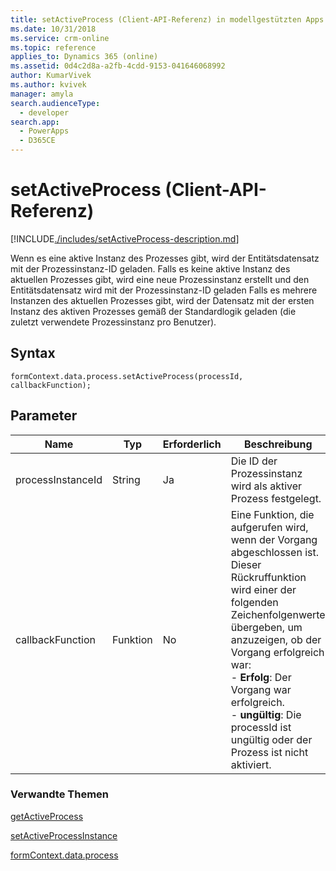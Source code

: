 ```yaml
---
title: setActiveProcess (Client-API-Referenz) in modellgestützten Apps| MicrosoftDocs
ms.date: 10/31/2018
ms.service: crm-online
ms.topic: reference
applies_to: Dynamics 365 (online)
ms.assetid: 0d4c2d8a-a2fb-4cdd-9153-041646068992
author: KumarVivek
ms.author: kvivek
manager: amyla
search.audienceType:
  - developer
search.app:
  - PowerApps
  - D365CE
---
```

# <a name="setactiveprocess-client-api-reference"></a>setActiveProcess (Client-API-Referenz)



[!INCLUDE[./includes/setActiveProcess-description.md](./includes/setActiveProcess-description.md)]

Wenn es eine aktive Instanz des Prozesses gibt, wird der Entitätsdatensatz mit der Prozessinstanz-ID geladen. Falls es keine aktive Instanz des aktuellen Prozesses gibt, wird eine neue Prozessinstanz erstellt und den Entitätsdatensatz wird mit der Prozessinstanz-ID geladen Falls es mehrere Instanzen des aktuellen Prozesses gibt, wird der Datensatz mit der ersten Instanz des aktiven Prozesses gemäß der Standardlogik geladen (die zuletzt verwendete Prozessinstanz pro Benutzer).

## <a name="syntax"></a>Syntax

`formContext.data.process.setActiveProcess(processId, callbackFunction);`

## <a name="parameter"></a>Parameter

|Name|Typ|Erforderlich|Beschreibung|
|--|--|--|--|
|processInstanceId|String|Ja|Die ID der Prozessinstanz wird als aktiver Prozess festgelegt.|
|callbackFunction|Funktion|No|Eine Funktion, die aufgerufen wird, wenn der Vorgang abgeschlossen ist. Dieser Rückruffunktion wird einer der folgenden Zeichenfolgenwerte übergeben, um anzuzeigen, ob der Vorgang erfolgreich war:<br/>- **Erfolg**: Der Vorgang war erfolgreich.<br/>- **ungültig**: Die processId ist ungültig oder der Prozess ist nicht aktiviert.|

### <a name="related-topics"></a>Verwandte Themen

[getActiveProcess](getActiveProcess.md)

[setActiveProcessInstance](../setActiveProcessInstance.md)

[formContext.data.process](../../formContext-data-process.md)
 


